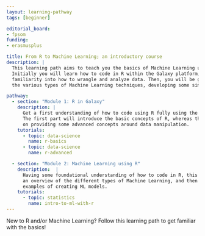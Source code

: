 ```yaml
---
layout: learning-pathway
tags: [beginner]

editorial_board:
- fpsom
funding:
- erasmusplus

title: From R to Machine Learning; an introductory course
description: |
  This learning path aims to teach you the basics of Machine Learning using R.
  Initially you will learn how to code in R within the Galaxy platform, gaining some
  familiarity into how to wrangle and analyze data. Then, you will be guided through
  the various types of Machine Learning techniques, developing some simple models using R.

pathway:
  - section: "Module 1: R in Galaxy"
    description: |
      Get a first understanding of how to code using R fully using the Galaxy infrastructure.
      The first part will introduce the basic concepts of R, whereas the second part will focus
      on providing some advanced concepts around data manipulation.
    tutorials:
      - topic: data-science
        name: r-basics
      - topic: data-science
        name: r-advanced

  - section: "Module 2: Machine Learning using R"
    description:  |
      Having some foundational understanding of how to code in R, this module will provide initially
      an overview of the different types of Machine Learning, and then will provide some practical, hands-on
      examples of creating ML models.
    tutorials:
      - topic: statistics
        name: intro-to-ml-with-r
---
```


New to R and/or Machine Learning? Follow this learning path to get familiar with the basics!
